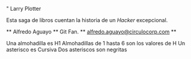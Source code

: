 " Larry Plotter

Esta saga de libros cuentan la historia de un *Hacker* excepcional.

** Alfredo Aguayo ** Git Fan.
** alfredo.aguayo@circulocorp.com **

 Una almohadilla es H1
 Almohadillas de 1 hasta 6 son los valores de H
 Un asterisco es Cursiva
 Dos asteriscos son negritas
